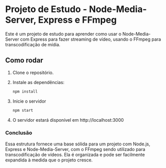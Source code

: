 # Projeto de Estudo - Node-Media-Server, Express e FFmpeg

Este é um projeto de estudo para aprender como usar o Node-Media-Server com Express para fazer streaming de vídeo, usando o FFmpeg para transcodificação de mídia.

## Como rodar

1. Clone o repositório.
2. Instale as dependências:

   ```bash
   npm install
   
   ```
3. Inicie o servidor
    ```bash
    npm start
    ```
4. O servidor estará disponível em http://localhost:3000


### Conclusão

Essa estrutura fornece uma base sólida para um projeto com Node.js, Express e Node-Media-Server, com o FFmpeg sendo utilizado para transcodificação de vídeos. Ela é organizada e pode ser facilmente expandida à medida que o projeto cresce.

